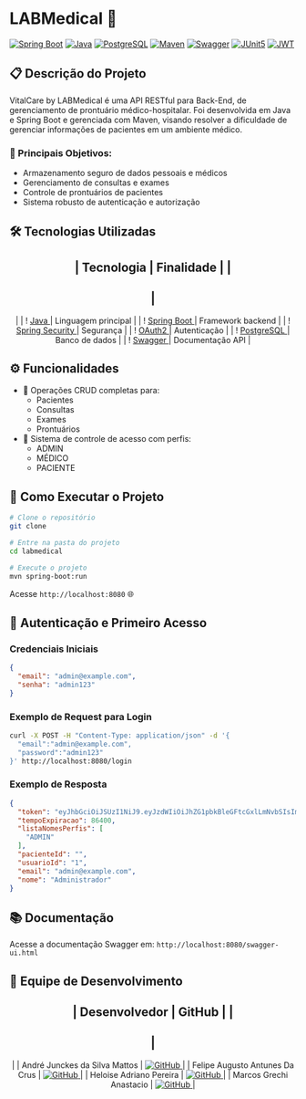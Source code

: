 # LABMedical 🏥

[![Spring Boot](https://img.shields.io/badge/Spring_Boot-3.x-6DB33F?style=for-the-badge&logo=spring-boot)](https://spring.io/projects/spring-boot)
[![Java](https://img.shields.io/badge/Java-17-ED8B00?style=for-the-badge&logo=openjdk&logoColor=white)](https://www.java.com/)
[![PostgreSQL](https://img.shields.io/badge/PostgreSQL-316192?style=for-the-badge&logo=postgresql&logoColor=white)](https://www.postgresql.org/)
[![Maven](https://img.shields.io/badge/Maven-C71A36?style=for-the-badge&logo=apache-maven&logoColor=white)](https://maven.apache.org/)
[![Swagger](https://img.shields.io/badge/Swagger-85EA2D?style=for-the-badge&logo=swagger&logoColor=black)](https://swagger.io/)
[![JUnit5](https://img.shields.io/badge/JUnit5-25A162?style=for-the-badge&logo=junit5&logoColor=white)](https://junit.org/junit5/)
[![JWT](https://img.shields.io/badge/JWT-000000?style=for-the-badge&logo=json-web-tokens&logoColor=white)](https://jwt.io/)

## 📋 Descrição do Projeto

VitalCare by LABMedical é uma API RESTful para Back-End, de gerenciamento de prontuário médico-hospitalar.
Foi desenvolvida em Java e Spring Boot e gerenciada com Maven, visando resolver a dificuldade de gerenciar informações de pacientes em um ambiente médico.

### 🎯 Principais Objetivos:
- Armazenamento seguro de dados pessoais e médicos
- Gerenciamento de consultas e exames
- Controle de prontuários de pacientes
- Sistema robusto de autenticação e autorização

## 🛠️ Tecnologias Utilizadas

<div align="center">

|
 Tecnologia 
|
 Finalidade 
|
|
------------
|
------------
|
|
!
[
Java
](
https://img.shields.io/badge/Java-ED8B00?style=flat-square&logo=openjdk&logoColor=white
)
|
 Linguagem principal 
|
|
!
[
Spring Boot
](
https://img.shields.io/badge/Spring_Boot-6DB33F?style=flat-square&logo=spring-boot&logoColor=white
)
|
 Framework backend 
|
|
!
[
Spring Security
](
https://img.shields.io/badge/Spring_Security-6DB33F?style=flat-square&logo=spring-security&logoColor=white
)
|
 Segurança 
|
|
!
[
OAuth2
](
https://img.shields.io/badge/OAuth2-2F2F2F?style=flat-square&logo=oauth&logoColor=white
)
|
 Autenticação 
|
|
!
[
PostgreSQL
](
https://img.shields.io/badge/PostgreSQL-316192?style=flat-square&logo=postgresql&logoColor=white
)
|
 Banco de dados 
|
|
!
[
Swagger
](
https://img.shields.io/badge/Swagger-85EA2D?style=flat-square&logo=swagger&logoColor=black
)
|
 Documentação API 
|

</div>

## ⚙️ Funcionalidades

- 📝 Operações CRUD completas para:
  - Pacientes
  - Consultas
  - Exames
  - Prontuários
- 🔐 Sistema de controle de acesso com perfis:
  - ADMIN
  - MÉDICO
  - PACIENTE

## 🚀 Como Executar o Projeto

```bash
# Clone o repositório
git clone 

# Entre na pasta do projeto
cd labmedical

# Execute o projeto
mvn spring-boot:run
```

Acesse `http://localhost:8080` 🌐

## 🔑 Autenticação e Primeiro Acesso

### Credenciais Iniciais
```json
{
  "email": "admin@example.com",
  "senha": "admin123"
}
```

### Exemplo de Request para Login

```bash
curl -X POST -H "Content-Type: application/json" -d '{
  "email":"admin@example.com",
  "password":"admin123"
}' http://localhost:8080/login
```

### Exemplo de Resposta

```json
{
  "token": "eyJhbGciOiJSUzI1NiJ9.eyJzdWIiOiJhZG1pbkBleGFtcGxlLmNvbSIsImV4cCI6MTczMDg0NjU0OCwicGFjaWVudGVJZCI6IiIsImlhdCI6MTczMDc2MDE0OCwic2NvcGUiOiJBRE1JTiJ9.OQQjTC0JcCgk7AGRXcbU7sMBfSAqd44MuahpMm4Agito_QphcrWAkab_QlghSLe4Bw4NVuVpQ0laH2-YFeabMdMfHUNWClojkBd86nsfHNzsXMMn2ax1PO_kslj7qODT4tu5W20NDyz33l6O4EYy9NX9On9jFu4740PVn2sq3VahNWbCPi9puU8XsqEjsP8VDwZCe0fJGfznBl4pj0B2a9-rGSxtuqA9nx8hlOoOrLDZ0mIAMTK8axaw35UIhKmkP-v0dzO8nOKwPLn0MN084uEetiyqb4HiTU6s1SQdEcKD0oyPxuzicCW0FowIx8lXJNvtQVopA5tbEgjbZvuhiw",
  "tempoExpiracao": 86400,
  "listaNomesPerfis": [
    "ADMIN"
  ],
  "pacienteId": "",
  "usuarioId": "1",
  "email": "admin@example.com",
  "nome": "Administrador"
}
```

## 📚 Documentação

Acesse a documentação Swagger em: `http://localhost:8080/swagger-ui.html`

## 👥 Equipe de Desenvolvimento

<div align="center">

|
 Desenvolvedor 
|
 GitHub 
|
|
--------------
|
--------
|
|
 André Junckes da Silva Mattos 
|
[
![GitHub
](
https://img.shields.io/badge/GitHub-100000?style=flat-square&logo=github&logoColor=white
)
](https://github.com/) 
|
|
 Felipe Augusto Antunes Da Crus 
|
[
![GitHub
](
https://img.shields.io/badge/GitHub-100000?style=flat-square&logo=github&logoColor=white
)
](https://github.com/) 
|
|
 Heloise Adriano Pereira 
|
[
![GitHub
](
https://img.shields.io/badge/GitHub-100000?style=flat-square&logo=github&logoColor=white
)
](https://github.com/) 
|
|
 Marcos Grechi Anastacio 
|
[
![GitHub
](
https://img.shields.io/badge/GitHub-100000?style=flat-square&logo=github&logoColor=white
)
](https://github.com/) 
|

</div>
